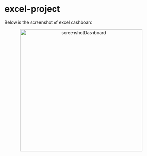 # excel-project

Below is the screenshot of excel dashboard

<div align = "center" >
<img width="400" alt="screenshotDashboard" src="https://github.com/mmeas08/excel-project/assets/145131642/7b222530-bbc0-451d-ba39-9ab8f7c0189a">
</div>
